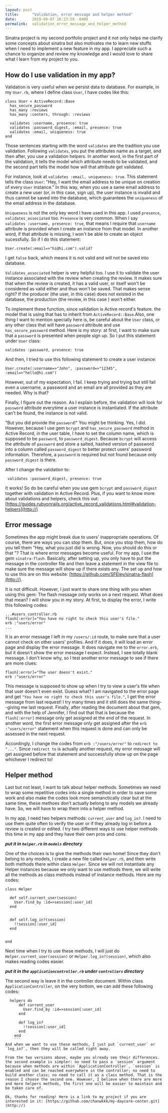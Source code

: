```yaml
---
layout: post
title:      "Validation, error message and helper method"
date:       2019-09-07 16:23:50 -0400
permalink:  validation_error_message_and_helper_method
---
```



Sinatra project is my second portfolio project and it not only helps me clarify some concepts about sinatra but also motivates me to learn new stuffs when I need to implement  a new feature in my app.  I appreciate such a chance to organize and review my knowledge and I would love to share what I learn from my project to you. 

## How do I use validation in my app?

Validation is very useful when we persist data to database. For example, in my `User.rb`, where I define class `User`, I have codes like this:

```
class User < ActiveRecord::Base
  has_secure_password
  has_many :reviews
  has_many :centers, through: :reviews

  validates :username, presence: true
  validates :password_digest, :email, presence: true
  validates :email, uniqueness: true
end
```
Those sentences starting with the word `validates` are the tradition you use validation. Following `validates`, you put the attributes name as a target, and then after, you use a validation helpers. In another word, in the first part of the validation, it tells the model which attribute needs to be validated, and the second part tells the model how will that attribute get validated. 

For instance, look at `validates :email, uniqueness: true`. This statement tells the class `User`: "Hey, I want the email address to be unique on creation of every `User` instance." In this way, when you use a same email address to create a new user (or, in this case, sign up), the user instance is invalid and thus cannot be saved into the database, which guarantees the `uniqueness` of the email address in the database. 

`Uniqueness` is not the only key word I have used in this app. I used `presence`, `validates_associated` too. `Presence` is very common. When I say `  validates :username, presence: true`, that means I require that `username` attribute is provided when I create an instance from that model. In another word, if that attribute is missing, I won't be able to create an object sucessfully. So if I do this statement: 

```
User.create(:email=>"hi@hi.com").valid?
```

I get  `false` back, which means it is not valid and will not be saved into database. 

 `Validates_associated` helper is very helpful too. I use it to validate the user instance associated with the review when creating the review. It makes sure that when the review is created, it has a valid user, or itself won't be considered as valid either and thus won't be saved. That makes sense right? If the producer (the user, in this case) does not existed in the database, the production (the review, in this case ) won't either.
 
 
To implement these function, since validation is  Active record's feature. the model that is using that has to inherit from `ActiveRecord::Base`.Also, one thing I want to mention specially here is, be careful about the `User` class, or any other class that will have `password` attribute and use `has_secure_password` method. Here is my story:  at first, I want to make sure that a `password` is presented when people sign up. So I put this statement under `User` class: 
```
validates :password, presence: true
```

And then, I tried to use this following statement to create a user instance: 

```
User.create(:username=>"John", :password=>"12345", :email=>"hello@hi.com")
```

However, out of my expectation, I fail. I keep trying and trying but still fail even a username, a password and an email are all provided as they are needed. Why is that? 

Finally, I figure out the reason. As I explain before, the validation will look for `password` attribute everytime a user instance is instantiated. If the attribute can't be found, the instance is not valid. 

"But you did provide the `password`!" You might be thinking. Yes, I did. However, because I use gem `bcrypt` and `has_secure_password` method in Active Record, in the user table, I have to set the column name, which is supposed to be `password`, to `password_digest`.  Because `bcrypt` will access the attribute of `password` and store a salted, hashed version of password into a column called `password_digest` to better protect users' password information. Therefore, a `password` is required but not found because only `password_digest` is there. 

After I change the validation to: 
```
 validates :password_digest, presence: true
 ```
It works!
So do be careful when you use gem `bcrypt` and `password_digest` together with validation in Active Record. Plus, if you want to know more about validations and helpers, check this out: [https://guides.rubyonrails.org/active_record_validations.html#validation-helpers](http://)


## Error message

Sometimes the app might break due to users'  inappropriate operations. Of course, there are ways you can stop them. But, once you stop them, how do you tell them "Hey, what you just did is wrong. Now, you should do this or that "? That is where error messages become useful. For my app, I use the gem `sinatra-flash`. Basically, after setting up, you only have to put the message in the controller file and then leave a statement in the view file to make sure the message will show up if there exists any. The set up and how to use this are on this website: [https://github.com/SFEley/sinatra-flash](http://). 

It is not difficult. However, I just want to share one thing with you when using this gem: The flash message only works on a next request. What does that mean? I will show you in my story.
At first, to display the error, I write this following codes: 
```
...#users_controller.rb
flash[:error]="You have no right to check this user's file."
erb :"users/error"
...
```
It is an error message I left in my `/users/:id` route, to make sure that a user cannot check on other users' profiles. And if it does, it will load an error page and display the error message. It does navigate me to the `error.erb`, but it doesn't show the error message I expect. Instead, I see totally blank message. I don't know why, so I test another error message to see if there are more clues: 
```
flash[:error]="The user doesn't exist."
erb :"users/error"
```
This message is supposed to show up when I try to view a user's file when that user doesn't even exist. Guess what? I am navigated to the error page and get ` "You have no right to check this user's file." `, I get the error message from last request! I try many times and it still does the same thing--giving me last request. Finally, after reading the document about that gem,  and with the help of Jennifer, I find out that that is because the `flash[:error]` message only get assigned at the end of the request. In another word, the first error message only get assigned after the `erb  :"users/error"` statement when this request is done and can only be assessed in the next request. 

Accordingly, I change the codes from `erb :"/users/error"` to `redirect to "..."`. Since `redirect to` is actually another request, my error message will get assigned before that statement and successfully show up on the page whichever I redirect to!


## Helper method

Last but not least, I want to talk about helper methods. Sometimes we need to wrap some repetitive codes into a single method in order to save some work and also make the codes look more semanctically clear but at the same time, these methoes don't actually belong to any models we already have. So, we will have to wrap them into a helper method. 

In my app, I need two helpers methods: `current_user` and `log_in?`. I need to use them quite often to  verify the user or if they already log in before a review is created or edited. I try two different ways to use helper methods this time in my app and they have their own pros and cons.


***put it in `helper.rb` in `models` directory***

One of the choices is to give the methods their own home! Since they don't belong to any models, I create a new file called `helper.rb`, and then write both methods there within class `Helper`. Since we will not instantiate any Helper instances because we only want to use methods there, we will write all the methods as class methods instead of instance methods. Here are my codes:

```
class Helper

  def self.current_user(session)
    User.find_by :id=>session[:user_id]
  end
	
	
  def self.log_in?(session)
    !!session[:user_id]
  end


end
```

Next time when I try to use these methods, I will just do `Helper.current_user(session)` or `Helper.log_in?(session)`, which also makes reading codes easier.
  
***put it in the `applicationcontroller.rb` under `controllers` directory***

The second way is leave it in the controller document. Within class `ApplicationController`, on the very bottom, we can add these following codes:

```
  helpers do
      def current_user
        User.find_by :id=>session[:user_id]
      end

      def log_in?
        !!session[:user_id]
      end
	end
	```
And when we want to use these methods, I just put `current_user` or `log_in?`, then they will be called right away. 

From the two versions above, maybe you already see their differences. the second example is simpler: no need to pass a `session` argument because when methods are within `ApplicationController`, `session` is enabled and can be reached everywhere in the controller; no need to build another class; no need to call it as a class method. That is the reason I choose the second one. However, I believe when there are more and more helpers methods, the first one will be easier to maintain and be taken care of. 

Ok, thanks for reading! Here is a link to my project if you are interested in it: [https://github.com/chanwkkk/my-daycare-center.git](http://)
